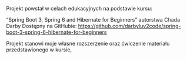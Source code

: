 Projekt powstał w celach edukacyjnych na podstawie kursu:

“Spring Boot 3, Spring 6 and Hibernate for Beginners”
autorstwa Chada Darby
Dostępny na GitHubie: https://github.com/darbyluv2code/spring-boot-3-spring-6-hibernate-for-beginners

Projekt stanowi moje własne rozszerzenie oraz ćwiczenie materiału przedstawionego w kursie,
